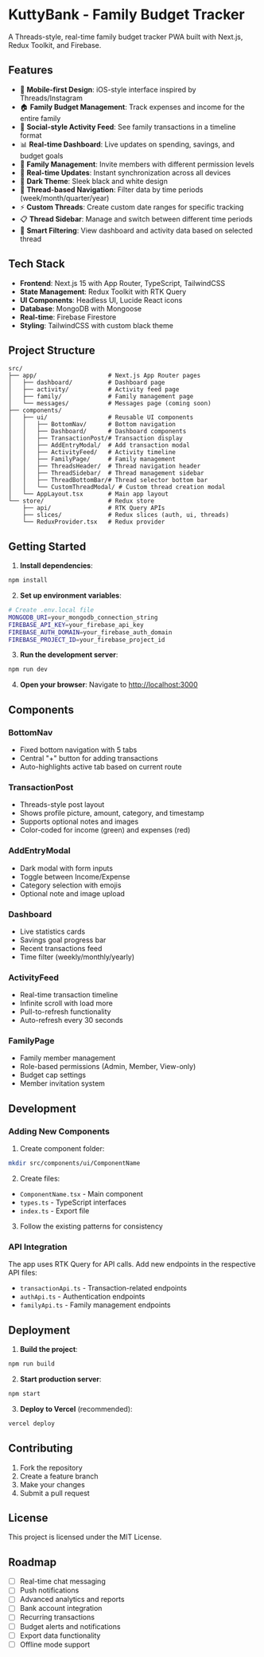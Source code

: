 # KuttyBank - Family Budget Tracker

A Threads-style, real-time family budget tracker PWA built with Next.js, Redux Toolkit, and Firebase.

## Features

- 📱 **Mobile-first Design**: iOS-style interface inspired by Threads/Instagram
- 🏠 **Family Budget Management**: Track expenses and income for the entire family
- 💬 **Social-style Activity Feed**: See family transactions in a timeline format
- 📊 **Real-time Dashboard**: Live updates on spending, savings, and budget goals
- 👥 **Family Management**: Invite members with different permission levels
- 🔄 **Real-time Updates**: Instant synchronization across all devices
- 🎨 **Dark Theme**: Sleek black and white design
- 🧵 **Thread-based Navigation**: Filter data by time periods (week/month/quarter/year)
- ⚡ **Custom Threads**: Create custom date ranges for specific tracking
- 📋 **Thread Sidebar**: Manage and switch between different time periods
- 🎯 **Smart Filtering**: View dashboard and activity data based on selected thread

## Tech Stack

- **Frontend**: Next.js 15 with App Router, TypeScript, TailwindCSS
- **State Management**: Redux Toolkit with RTK Query
- **UI Components**: Headless UI, Lucide React icons
- **Database**: MongoDB with Mongoose
- **Real-time**: Firebase Firestore
- **Styling**: TailwindCSS with custom black theme

## Project Structure

```
src/
├── app/                    # Next.js App Router pages
│   ├── dashboard/          # Dashboard page
│   ├── activity/           # Activity feed page
│   ├── family/             # Family management page
│   └── messages/           # Messages page (coming soon)
├── components/
│   ├── ui/                 # Reusable UI components
│   │   ├── BottomNav/      # Bottom navigation
│   │   ├── Dashboard/      # Dashboard components
│   │   ├── TransactionPost/# Transaction display
│   │   ├── AddEntryModal/  # Add transaction modal
│   │   ├── ActivityFeed/   # Activity timeline
│   │   ├── FamilyPage/     # Family management
│   │   ├── ThreadsHeader/  # Thread navigation header
│   │   ├── ThreadSidebar/  # Thread management sidebar
│   │   ├── ThreadBottomBar/# Thread selector bottom bar
│   │   └── CustomThreadModal/ # Custom thread creation modal
│   └── AppLayout.tsx       # Main app layout
└── store/                  # Redux store
    ├── api/                # RTK Query APIs
    ├── slices/             # Redux slices (auth, ui, threads)
    └── ReduxProvider.tsx   # Redux provider
```

## Getting Started

1. **Install dependencies**:
```bash
npm install
```

2. **Set up environment variables**:
```bash
# Create .env.local file
MONGODB_URI=your_mongodb_connection_string
FIREBASE_API_KEY=your_firebase_api_key
FIREBASE_AUTH_DOMAIN=your_firebase_auth_domain
FIREBASE_PROJECT_ID=your_firebase_project_id
```

3. **Run the development server**:
```bash
npm run dev
```

4. **Open your browser**:
Navigate to [http://localhost:3000](http://localhost:3000)

## Components

### BottomNav
- Fixed bottom navigation with 5 tabs
- Central "+" button for adding transactions
- Auto-highlights active tab based on current route

### TransactionPost
- Threads-style post layout
- Shows profile picture, amount, category, and timestamp
- Supports optional notes and images
- Color-coded for income (green) and expenses (red)

### AddEntryModal
- Dark modal with form inputs
- Toggle between Income/Expense
- Category selection with emojis
- Optional note and image upload

### Dashboard
- Live statistics cards
- Savings goal progress bar
- Recent transactions feed
- Time filter (weekly/monthly/yearly)

### ActivityFeed
- Real-time transaction timeline
- Infinite scroll with load more
- Pull-to-refresh functionality
- Auto-refresh every 30 seconds

### FamilyPage
- Family member management
- Role-based permissions (Admin, Member, View-only)
- Budget cap settings
- Member invitation system

## Development

### Adding New Components

1. Create component folder:
```bash
mkdir src/components/ui/ComponentName
```

2. Create files:
- `ComponentName.tsx` - Main component
- `types.ts` - TypeScript interfaces
- `index.ts` - Export file

3. Follow the existing patterns for consistency

### API Integration

The app uses RTK Query for API calls. Add new endpoints in the respective API files:
- `transactionApi.ts` - Transaction-related endpoints
- `authApi.ts` - Authentication endpoints  
- `familyApi.ts` - Family management endpoints

## Deployment

1. **Build the project**:
```bash
npm run build
```

2. **Start production server**:
```bash
npm start
```

3. **Deploy to Vercel** (recommended):
```bash
vercel deploy
```

## Contributing

1. Fork the repository
2. Create a feature branch
3. Make your changes
4. Submit a pull request

## License

This project is licensed under the MIT License.

## Roadmap

- [ ] Real-time chat messaging
- [ ] Push notifications
- [ ] Advanced analytics and reports
- [ ] Bank account integration
- [ ] Recurring transactions
- [ ] Budget alerts and notifications
- [ ] Export data functionality
- [ ] Offline mode support

